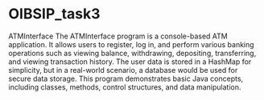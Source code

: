 # OIBSIP_task3
ATMInterface
The ATMInterface program is a console-based ATM application. It allows users to register, log in, and perform various banking operations such as viewing balance, withdrawing, depositing, transferring, and viewing transaction history. The user data is stored in a HashMap for simplicity, but in a real-world scenario, a database would be used for secure data storage. This program demonstrates basic Java concepts, including classes, methods, control structures, and data manipulation.
